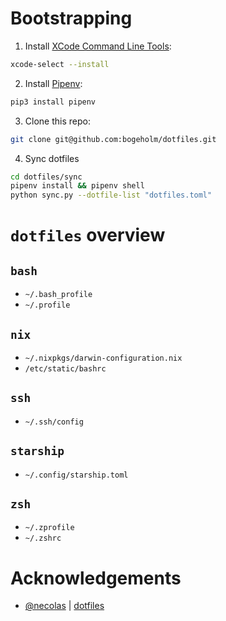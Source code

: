 # Bootstrapping

1. Install [XCode Command Line Tools](https://developer.apple.com/xcode/features/):
```bash
xcode-select --install
```

2. Install [Pipenv](https://pypi.org/project/pipenv/):
```bash
pip3 install pipenv
```

3. Clone this repo:
```bash
git clone git@github.com:bogeholm/dotfiles.git
```

4. Sync dotfiles
```bash
cd dotfiles/sync
pipenv install && pipenv shell
python sync.py --dotfile-list "dotfiles.toml"
```

# `dotfiles` overview

## `bash`
- `~/.bash_profile`
- `~/.profile`

## `nix`
 - `~/.nixpkgs/darwin-configuration.nix`
 - `/etc/static/bashrc`

## `ssh`
- `~/.ssh/config`

## `starship`
- `~/.config/starship.toml`


## `zsh`
- `~/.zprofile`
- `~/.zshrc`

# Acknowledgements
- [@necolas](https://github.com/necolas/dotfiles) | [dotfiles](https://github.com/necolas/dotfiles)
